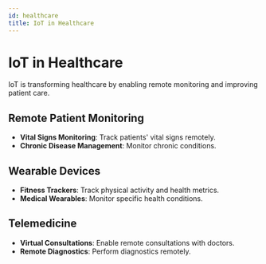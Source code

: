 ```yaml
---
id: healthcare
title: IoT in Healthcare
---
```


# IoT in Healthcare

IoT is transforming healthcare by enabling remote monitoring and improving patient care.

## Remote Patient Monitoring

- **Vital Signs Monitoring**: Track patients' vital signs remotely.
- **Chronic Disease Management**: Monitor chronic conditions.

## Wearable Devices

- **Fitness Trackers**: Track physical activity and health metrics.
- **Medical Wearables**: Monitor specific health conditions.

## Telemedicine

- **Virtual Consultations**: Enable remote consultations with doctors.
- **Remote Diagnostics**: Perform diagnostics remotely.
